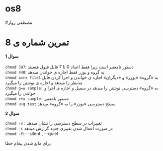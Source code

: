 # os8
#مصطفی زوار
# تمرین شماره ی 8
__سوال 1__
<br>
<br>
`chmod 397`:
دستور نامعتبر است زیرا فقط اعداد 0 تا 7 قابل قبول هستند
<br>
`chmod 440`:
به گروه و یوزر فقط اجازه ی خواندن میدهد
<br>
`chmod a=rx file1`
به «گروه» «یوزر» و «دیگران» اجازه ی خواندن و اجرا کردن فایل مدنظر را میدهد و اجازه ی نوشتن را میگیرد
<br>
`chmod g=w sample:`
به «گروه» دسترسی نوشتن را میدهد در سمپل و اجازه ی اجرا و خواندن را میگیرد
<br>
`chmod r+x sample:`
دستور نامعتبر
<br>
`chmod u+g test`
سطح دسترسی «یوزر» را به «گروه» میدهد

__سوال 2__

`chmod -v` :
تغییرات در سطح دسترسی را نشان میدهد 
<br>
`chmod -c`
در صورت اعمال شدن تغییری جدید گزارش میدهد
<br>
`chmod -f`: --silent , --quiet

برای مانع شدن پیغام خطا
